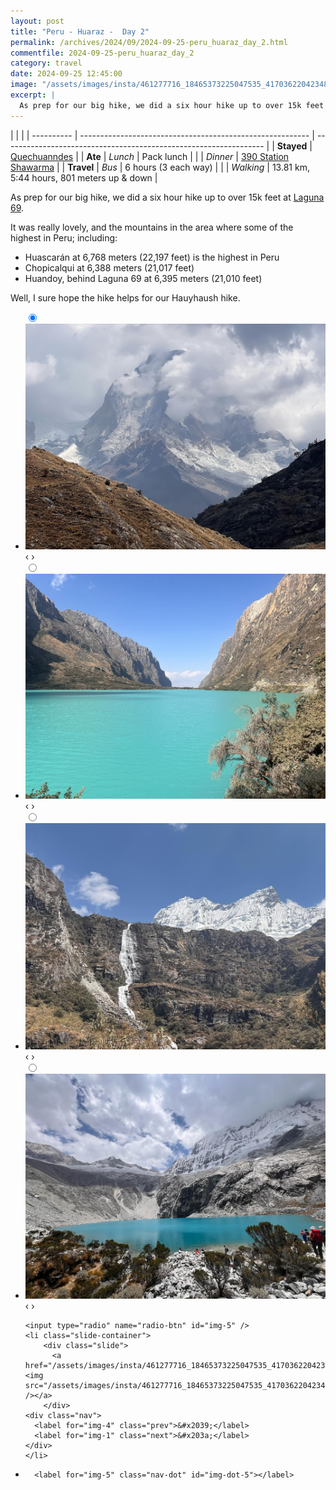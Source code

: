 ```yaml
---
layout: post
title: "Peru - Huaraz -  Day 2"
permalink: /archives/2024/09/2024-09-25-peru_huaraz_day_2.html
commentfile: 2024-09-25-peru_huaraz_day_2
category: travel
date: 2024-09-25 12:45:00
image: "/assets/images/insta/461277716_18465373225047535_4170362204234843608_n_18057953824783601.jpg"
excerpt: |
  As prep for our big hike, we did a six hour hike up to over 15k feet at Laguna 69. I sure hope it helps.
---
```


|            |                                                           |
| ---------- | --------------------------------------------------------- | ----------------------------------------------------------------- |
| **Stayed** | [Quechuanndes](https://maps.app.goo.gl/eHyhHHd92UUFVath9) |
| **Ate**    | _Lunch_                                                   | Pack lunch                                                        |
|            | _Dinner_                                                  | [390 Station Shawarma](https://maps.app.goo.gl/S3dYyyDHLw4uTocy8) |
| **Travel** | _Bus_                                                     | 6 hours (3 each way)                                              |
|            | _Walking_                                                 | 13.81 km, 5:44 hours, 801 meters up & down                        |

As prep for our big hike, we did a six hour hike up to over 15k feet at [Laguna 69](https://maps.app.goo.gl/mcPbvVceGYM7ArQ87).

It was really lovely, and the mountains in the area where some of the highest in Peru; including:

- Huascarán at 6,768 meters (22,197 feet) is the highest in Peru
- Chopicalqui at 6,388 meters (21,017 feet)
- Huandoy, behind Laguna 69 at 6,395 meters (21,010 feet)

Well, I sure hope the hike helps for our Hauyhaush hike.

<ul class="slides">
    <input type="radio" name="radio-btn" id="img-1" checked="checked" />
    <li class="slide-container">
        <div class="slide">
          <a href="/assets/images/insta/461340660_18465373246047535_4894959180145321670_n_18372665701098220.jpg"><img src="/assets/images/insta/461340660_18465373246047535_4894959180145321670_n_18372665701098220.jpg" /></a>
        </div>
    <div class="nav">
      <label for="img-5" class="prev">&#x2039;</label>
      <label for="img-2" class="next">&#x203a;</label>
    </div>
    </li>
        <input type="radio" name="radio-btn" id="img-2"  />
    <li class="slide-container">
        <div class="slide">
          <a href="/assets/images/insta/461411405_18465373255047535_4434896558296129484_n_18037996013123860.jpg"><img src="/assets/images/insta/461411405_18465373255047535_4434896558296129484_n_18037996013123860.jpg" /></a>
        </div>
    <div class="nav">
      <label for="img-1" class="prev">&#x2039;</label>
      <label for="img-3" class="next">&#x203a;</label>
    </div>
    </li>
        <input type="radio" name="radio-btn" id="img-3"  />
    <li class="slide-container">
        <div class="slide">
          <a href="/assets/images/insta/461289703_18465373264047535_3357627215673423913_n_18048935038937467.jpg"><img src="/assets/images/insta/461289703_18465373264047535_3357627215673423913_n_18048935038937467.jpg" /></a>
        </div>
    <div class="nav">
      <label for="img-2" class="prev">&#x2039;</label>
      <label for="img-4" class="next">&#x203a;</label>
    </div>
    </li>
        <input type="radio" name="radio-btn" id="img-4"  />
    <li class="slide-container">
        <div class="slide">
          <a href="/assets/images/insta/461341012_18465373273047535_945784774157610723_n_18023152811594058.jpg"><img src="/assets/images/insta/461341012_18465373273047535_945784774157610723_n_18023152811594058.jpg" /></a>
        </div>
    <div class="nav">
      <label for="img-3" class="prev">&#x2039;</label>
      <label for="img-5" class="next">&#x203a;</label>
    </div>
    </li>
    
    <input type="radio" name="radio-btn" id="img-5" />
    <li class="slide-container">
        <div class="slide">
          <a href="/assets/images/insta/461277716_18465373225047535_4170362204234843608_n_18057953824783601.jpg"><img src="/assets/images/insta/461277716_18465373225047535_4170362204234843608_n_18057953824783601.jpg" /></a>
        </div>
    <div class="nav">
      <label for="img-4" class="prev">&#x2039;</label>
      <label for="img-1" class="next">&#x203a;</label>
    </div>
    </li>
			
<li class="nav-dots">
      <label for="img-1" class="nav-dot" id="img-dot-1"></label>
      <label for="img-2" class="nav-dot" id="img-dot-2"></label>
      <label for="img-3" class="nav-dot" id="img-dot-3"></label>
      <label for="img-4" class="nav-dot" id="img-dot-4"></label>

      <label for="img-5" class="nav-dot" id="img-dot-5"></label>

</li>
</ul>
